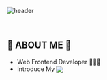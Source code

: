 ![header](https://capsule-render.vercel.app/api?type=Waving&color=auto&height=300&section=header&text=SIONYEOM%20&fontSize=90)

<br>

## 🙈 ABOUT ME 🙈 ##
- Web Frontend Developer 🧑🏻‍💻
- Introduce My <a target="_blank" href="https://www.notion.so/99ffb6b4bf11475ea75b997efc9b6a5d"><img align="center" src="https://img.shields.io/badge/Notion-%23000000.svg?style=for-the-badge&logo=notion&logoColor=white"/></a>
